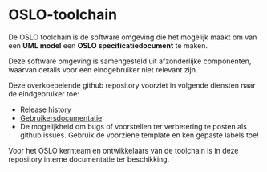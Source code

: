 # OSLO-toolchain

De OSLO toolchain is de software omgeving die het mogelijk maakt om van een **UML model** een **OSLO specificatiedocument** te maken.

Deze software omgeving is samengesteld uit afzonderlijke componenten,
waarvan details voor een eindgebruiker niet relevant zijn.

Deze overkoepelende github repository voorziet in volgende diensten naar de eindgebruiker toe:
* [Release history](RELEASES.md)
* [Gebruikersdocumentatie](oslo-toolchain-gebruikersdocumentatie.md)
* De mogelijkheid om bugs of voorstellen ter verbetering te posten als github issues. Gebruik de voorziene template en ken gepaste labels toe!

Voor het OSLO kernteam en ontwikkelaars van de toolchain is in deze repository interne documentatie ter beschikking.

